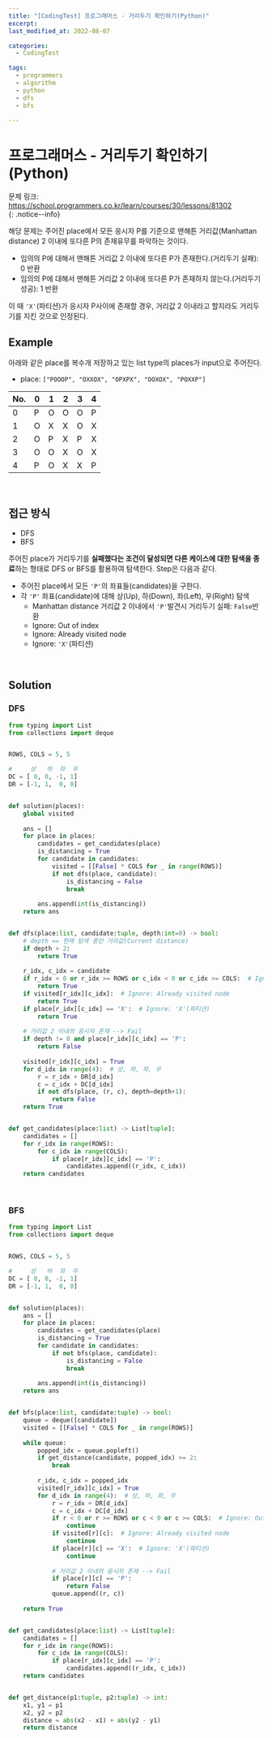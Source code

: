 ```yaml
---
title: "[CodingTest] 프로그래머스 - 거리두기 확인하기(Python)"
excerpt: 
last_modified_at: 2022-08-07

categories:
  - CodingTest

tags:
  - programmers
  - algorithm
  - python
  - dfs
  - bfs

---
```


# 프로그래머스 - 거리두기 확인하기(Python)

문제 링크: <https://school.programmers.co.kr/learn/courses/30/lessons/81302>  
{: .notice--info}

해당 문제는 주어진 place에서 모든 응시자 P를 기준으로 맨해튼 거리값(Manhattan distance) 2 이내에 또다른 P의 존재유무를 파악하는 것이다.

- 임의의 P에 대해서 맨해튼 거리값 2 이내에 또다른 P가 존재한다.(거리두기 실패): 0 반환
- 임의의 P에 대해서 맨해튼 거리값 2 이내에 또다른 P가 존재하지 않는다.(거리두기 성공): 1 반환

이 때 `'X'`(파티션)가 응시자 P사이에 존재할 경우, 거리값 2 이내라고 할지라도 거리두기를 지킨 것으로 인정된다.

## Example

아래와 같은 place를 복수개 저장하고 있는 list type의 places가 input으로 주어진다.  

- place: `["POOOP", "OXXOX", "OPXPX", "OOXOX", "POXXP"]`

| No. | 0 | 1 | 2 | 3 | 4 |
|-----|---|---|---|---|---|
| 0   | P | O | O | O | P |
| 1   | O | X | X | O | X |
| 2   | O | P | X | P | X |
| 3   | O | O | X | O | X |
| 4   | P | O | X | X | P |

<br>

## 접근 방식

- DFS
- BFS

주어진 place가 거리두기를 **실패했다는 조건이 달성되면 다른 케이스에 대한 탐색을 종료**하는 형태로 DFS or BFS를 활용하여 탐색한다. Step은 다음과 같다.

- 주어진 place에서 모든 `'P'`의 좌표들(candidates)을 구한다.
- 각 `'P'` 좌표(candidate)에 대해 상(Up), 하(Down), 좌(Left), 우(Right) 탐색
  - Manhattan distance 거리값 2 이내에서 `'P'`발견시 거리두기 실패: `False`반환
  - Ignore: Out of index
  - Ignore: Already visited node
  - Ignore: `'X'`(파티션) 

<br>

## Solution

### DFS

```python
from typing import List
from collections import deque


ROWS, COLS = 5, 5

#     상   하  좌  우
DC = [ 0, 0, -1, 1]
DR = [-1, 1,  0, 0]


def solution(places):
    global visited
    
    ans = []
    for place in places:
        candidates = get_candidates(place)
        is_distancing = True
        for candidate in candidates:
            visited = [[False] * COLS for _ in range(ROWS)]
            if not dfs(place, candidate):
                is_distancing = False
                break
                
        ans.append(int(is_distancing))
    return ans


def dfs(place:list, candidate:tuple, depth:int=0) -> bool:
    # depth == 현재 탐색 중인 거리값(Current distance)
    if depth > 2:
        return True
    
    r_idx, c_idx = candidate
    if r_idx < 0 or r_idx >= ROWS or c_idx < 0 or c_idx >= COLS:  # Ignore: Out of index
        return True
    if visited[r_idx][c_idx]:  # Ignore: Already visited node
        return True
    if place[r_idx][c_idx] == 'X':  # Ignore: 'X'(파티션)
        return True
    
    # 거리값 2 이내의 응시자 존재 --> Fail
    if depth != 0 and place[r_idx][c_idx] == 'P':
        return False
            
    visited[r_idx][c_idx] = True
    for d_idx in range(4):  # 상, 하, 좌, 우
        r = r_idx + DR[d_idx]
        c = c_idx + DC[d_idx]
        if not dfs(place, (r, c), depth=depth+1):
            return False
    return True


def get_candidates(place:list) -> List[tuple]:
    candidates = []
    for r_idx in range(ROWS):
        for c_idx in range(COLS):
            if place[r_idx][c_idx] == 'P':
                candidates.append((r_idx, c_idx))
    return candidates
```

<br>

### BFS

```python
from typing import List
from collections import deque


ROWS, COLS = 5, 5

#     상   하  좌  우
DC = [ 0, 0, -1, 1]
DR = [-1, 1,  0, 0]


def solution(places):
    ans = []
    for place in places:
        candidates = get_candidates(place)
        is_distancing = True
        for candidate in candidates:
            if not bfs(place, candidate):
                is_distancing = False
                break
                
        ans.append(int(is_distancing))
    return ans


def bfs(place:list, candidate:tuple) -> bool:
    queue = deque([candidate])
    visited = [[False] * COLS for _ in range(ROWS)]
    
    while queue:
        popped_idx = queue.popleft()
        if get_distance(candidate, popped_idx) >= 2:
            break
            
        r_idx, c_idx = popped_idx
        visited[r_idx][c_idx] = True
        for d_idx in range(4):  # 상, 하, 좌, 우
            r = r_idx + DR[d_idx]
            c = c_idx + DC[d_idx]
            if r < 0 or r >= ROWS or c < 0 or c >= COLS:  # Ignore: Out of index
                continue
            if visited[r][c]:  # Ignore: Already visited node
                continue
            if place[r][c] == 'X':  # Ignore: 'X'(파티션)
                continue
            
            # 거리값 2 이내의 응시자 존재 --> Fail
            if place[r][c] == 'P':
                return False  
            queue.append((r, c))
    
    return True


def get_candidates(place:list) -> List[tuple]:
    candidates = []
    for r_idx in range(ROWS):
        for c_idx in range(COLS):
            if place[r_idx][c_idx] == 'P':
                candidates.append((r_idx, c_idx))
    return candidates


def get_distance(p1:tuple, p2:tuple) -> int:
    x1, y1 = p1
    x2, y2 = p2
    distance = abs(x2 - x1) + abs(y2 - y1)
    return distance
```
